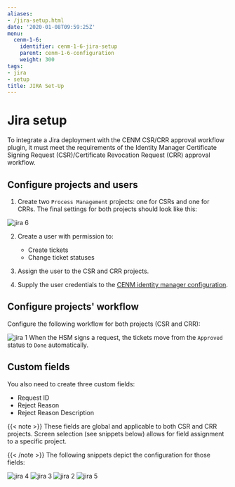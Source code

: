 ```yaml
---
aliases:
- /jira-setup.html
date: '2020-01-08T09:59:25Z'
menu:
  cenm-1-6:
    identifier: cenm-1-6-jira-setup
    parent: cenm-1-6-configuration
    weight: 300
tags:
- jira
- setup
title: JIRA Set-Up
---
```



# Jira setup

To integrate a Jira deployment with the CENM CSR/CRR approval workflow plugin, it must meet the requirements of the Identity Manager Certificate Signing Request (CSR)/Certificate Revocation Request (CRR) approval workflow.

## Configure projects and users

1. Create two `Process Management` projects: one for CSRs and one for CRRs. The final settings for both projects should look like this:

![jira 6](/en/images/jira-6.png "jira 6")

2. Create a user with permission to:
    * Create tickets
    * Change ticket statuses


3. Assign the user to the CSR and CRR projects.

4. Supply the user credentials to the [CENM identity manager configuration](identity-manager.html#jira-workflow).

## Configure projects' workflow

Configure the following workflow for both projects (CSR and CRR):

![jira 1](/en/images/jira-1.png "jira 1")
When the HSM signs a request, the tickets move from the `Approved` status to `Done` automatically.


## Custom fields

You also need to create three custom fields:

* Request ID
* Reject Reason
* Reject Reason Description


{{< note >}}
These fields are global and applicable to both CSR and CRR projects. Screen selection (see snippets below) allows
for field assignment to a specific project.

{{< /note >}}
The following snippets depict the configuration for those fields:

![jira 4](/en/images/jira-4.png "jira 4")
![jira 3](/en/images/jira-3.png "jira 3")
![jira 2](/en/images/jira-2.png "jira 2")
![jira 5](/en/images/jira-5.png "jira 5")
